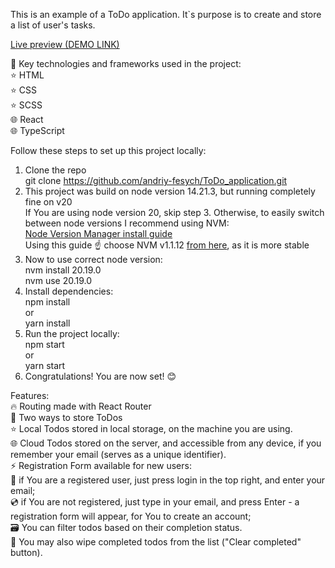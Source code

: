 This is an example of a ToDo application.
It`s purpose is to create and store a list of user's tasks.

[Live preview (DEMO LINK)](https://andriy-fesych.github.io/ToDo_application/)

📌 Key technologies and frameworks used in the project:<br/>
⭐ HTML<br/>
⭐ CSS<br/>
⭐ SCSS<br/>
🌐 React<br/>
🌐 TypeScript<br/>

Follow these steps to set up this project locally:<br/>
1. Clone the repo<br/>
git clone https://github.com/andriy-fesych/ToDo_application.git<br/>
2. This project was build on node version 14.21.3, but running completely fine on v20<br/>
If You are using node version 20, skip step 3. Otherwise, to easily switch between node versions I recommend using NVM:<br/>
[Node Version Manager install guide](https://www.freecodecamp.org/news/node-version-manager-nvm-install-guide/)<br/>
Using this guide ☝️ choose NVM v1.1.12 [from here](https://github.com/coreybutler/nvm-windows/releases/tag/1.1.12), as it is more stable<br/>
3. Now to use correct node version:<br/>
nvm install 20.19.0<br/>
nvm use 20.19.0<br/>
4. Install dependencies:<br/>
npm install<br/>
or<br/>
yarn install<br/>
5. Run the project locally:<br/>
npm start<br/>
or<br/>
yarn start<br/>
6. Congratulations! You are now set! 😊<br/>


Features:<br/>
🔥 Routing made with React Router<br/>
💾 Two ways to store ToDos<br/>
      ⭐ Local Todos stored in local storage, on the machine you are using.<br/>
      🌐 Cloud Todos stored on the server, and accessible from any device, if you remember your email (serves as a unique identifier).<br/>
⚡ Registration Form available for new users:<br/>
      📀 if You are a registered user, just press login in the top right, and enter your email;<br/>
      💿 if You are not registered, just type in your email, and press Enter - a registration form will appear, for You to create an account;<br/>
🗃️ You can filter todos based on their completion status.<br/>
🧽 You may also wipe completed todos from the list ("Clear completed" button).<br/>
